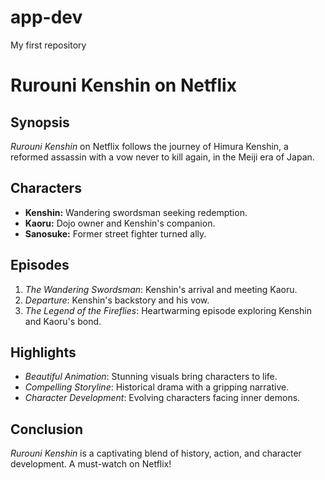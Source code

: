   # app-dev
My first repository
# Rurouni Kenshin on Netflix

## Synopsis
*Rurouni Kenshin* on Netflix follows the journey of Himura Kenshin, a reformed assassin with a vow never to kill again, in the Meiji era of Japan.

## Characters
- **Kenshin:** Wandering swordsman seeking redemption.
- **Kaoru:** Dojo owner and Kenshin's companion.
- **Sanosuke:** Former street fighter turned ally.

## Episodes
1. *The Wandering Swordsman*: Kenshin's arrival and meeting Kaoru.
2. *Departure*: Kenshin's backstory and his vow.
3. *The Legend of the Fireflies*: Heartwarming episode exploring Kenshin and Kaoru's bond.

## Highlights
- *Beautiful Animation*: Stunning visuals bring characters to life.
- *Compelling Storyline*: Historical drama with a gripping narrative.
- *Character Development*: Evolving characters facing inner demons.

## Conclusion
*Rurouni Kenshin* is a captivating blend of history, action, and character development. A must-watch on Netflix!


